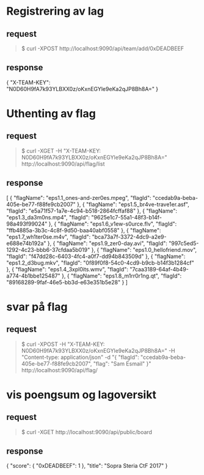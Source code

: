 # Registrering av lag #

## request ##
> $ curl -XPOST http://localhost:9090/api/team/add/0xDEADBEEF

## response ##
{
  "X-TEAM-KEY": "N0D60H9fA7k93YLBXX0z/oKxnEGYle9eKa2qJP8Bh8A="
}

# Uthenting av flag #

## request ## 

> $ curl -XGET -H "X-TEAM-KEY: N0D60H9fA7k93YLBXX0z/oKxnEGYle9eKa2qJP8Bh8A=" http://localhost:9090/api/flag/list

## response ##

[
  {
    "flagName": "eps1.1_ones-and-zer0es.mpeg",
    "flagId": "ccedab9a-beba-405e-be77-f88fe9cb2007"
  },
  {
    "flagName": "eps1.5_br4ve-trave1er.asf",
    "flagId": "e5a71f57-1a7e-4c94-b518-2864fcffaf88"
  },
  {
    "flagName": "eps1.3_da3m0ns.mp4",
    "flagId": "9625e1c7-55a1-48f3-b14f-98a493f99024"
  },
  {
    "flagName": "eps1.6_v1ew-s0urce.flv",
    "flagId": "ffb4885a-3b3c-4c8f-9d50-baa40abf0558"
  },
  {
    "flagName": "eps1.7_wh1ter0se.m4v",
    "flagId": "bca73a7f-3372-4dc9-a2e9-e688e74b192a"
  },
  {
    "flagName": "eps1.9_zer0-day.avi",
    "flagId": "997c5ed5-1292-4c23-bbb6-37cfdaa5b019"
  },
  {
    "flagName": "eps1.0_hellofriend.mov",
    "flagId": "f47dd28c-6403-4fc4-a0f7-dd94b843509d"
  },
  {
    "flagName": "eps1.2_d3bug.mkv",
    "flagId": "0f89f0f8-54c0-4cd9-b9cb-b14f3b1284cf"
  },
  {
    "flagName": "eps1.4_3xpl0its.wmv",
    "flagId": "7caa3189-64af-4b49-a774-4b1bbe125487"
  },
  {
    "flagName": "eps1.8_m1rr0r1ng.qt",
    "flagId": "89168289-9faf-46e5-bb3d-e63e351b5e28"
  }
]

# svar på flag #

## request ##

> $ curl -XPOST -H "X-TEAM-KEY: N0D60H9fA7k93YLBXX0z/oKxnEGYle9eKa2qJP8Bh8A=" -H "Content-type: application/json" -d "{ "flagId": "ccedab9a-beba-405e-be77-f88fe9cb2007", "flag": "Sam Esmail" }" http://localhost:9090/api/flag/

# vis poengsum og lagoversikt #

## request ##

> $ curl -XGET http://localhost:9090/api/public/board

## response ##
{
  "score": {
    "0xDEADBEEF": 1
  },
  "title": "Sopra Steria CtF 2017"
}
